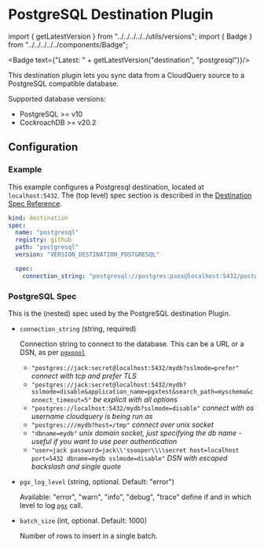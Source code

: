 # PostgreSQL Destination Plugin

import { getLatestVersion } from "../../../../../utils/versions";
import { Badge } from "../../../../../components/Badge";

<Badge text={"Latest: " + getLatestVersion("destination", "postgresql")}/>

This destination plugin lets you sync data from a CloudQuery source to a PostgreSQL compatible database.

Supported database versions:

- PostgreSQL >= v10
- CockroachDB >= v20.2

## Configuration

### Example

This example configures a Postgresql destination, located at `localhost:5432`. The (top level) spec section is described in the [Destination Spec Reference](/docs/reference/destination-spec).

```yaml copy
kind: destination
spec:
  name: "postgresql"
  registry: github
  path: "postgresql"
  version: "VERSION_DESTINATION_POSTGRESQL"

  spec:
    connection_string: "postgresql://postgres:pass@localhost:5432/postgres?sslmode=disable"
```

### PostgreSQL Spec

This is the (nested) spec used by the PostgreSQL destination Plugin.

- `connection_string` (string, required)

  Connection string to connect to the database. This can be a URL or a DSN, as per [`pgxpool`](https://pkg.go.dev/github.com/jackc/pgx/v4/pgxpool#ParseConfig)

  - `"postgres://jack:secret@localhost:5432/mydb?sslmode=prefer"` _connect with tcp and prefer TLS_
  - `"postgres://jack:secret@localhost:5432/mydb?sslmode=disable&application_name=pgxtest&search_path=myschema&connect_timeout=5"` _be explicit with all options_
  - `"postgres://localhost:5432/mydb?sslmode=disable"` _connect with os username cloudquery is being run as_
  - `"postgres:///mydb?host=/tmp"` _connect over unix socket_
  - `"dbname=mydb"` _unix domain socket, just specifying the db name - useful if you want to use peer authentication_
  - `"user=jack password=jack\\'ssooper\\\\secret host=localhost port=5432 dbname=mydb sslmode=disable"` _DSN with escaped backslash and single quote_

- `pgx_log_level` (string, optional. Default: "error")

  Available: "error", "warn", "info", "debug", "trace"
  define if and in which level to log [`pgx`](https://github.com/jackc/pgx) call.

- `batch_size` (int, optional. Default: 1000)

  Number of rows to insert in a single batch.
